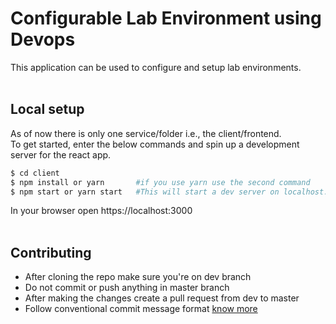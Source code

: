 # Configurable Lab Environment using Devops

This application can be used to configure and setup lab environments.  
<br />

## Local setup
As of now there is only one service/folder i.e., the client/frontend.  
To get started, enter the below commands and spin up a development server for the react app.
```zsh
$ cd client
$ npm install or yarn       #if you use yarn use the second command
$ npm start or yarn start   #This will start a dev server on localhost:3000
```
In your browser open https://localhost:3000  
<br />

## Contributing
+ After cloning the repo make sure you're on dev branch
+ Do not commit or push anything in master branch
+ After making the changes create a pull request from dev to master
+ Follow conventional commit message format [know more](https://commitlint.js.org/#/)
